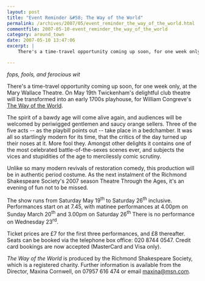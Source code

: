 ```yaml
---
layout: post
title: "Event Reminder &#58; The Way of the World"
permalink: /archives/2007/05/event_reminder_the_way_of_the_world.html
commentfile: 2007-05-10-event_reminder_the_way_of_the_world
category: around_town
date: 2007-05-10 13:47:06
excerpt: |
    There's a time-travel opportunity coming up soon, for one week only, at the Mary Wallace Theatre. On May 19th Twickenham's delightful club theatre will be transformed into an early 1700s playhouse, for William Congreve's <a href="https://stmargarets.london/event/Play/200705100745">The Way of the World</a>

---
```


*fops, fools, and ferocious wit*

There's a time-travel opportunity coming up soon, for one week only, at the Mary Wallace Theatre. On May 19th Twickenham's delightful club theatre will be transformed into an early 1700s playhouse, for William Congreve's [The Way of the World](/event/Play/200705100745).

The spirit of a bawdy age will come alive again, and audiences will be welcomed by periwigged gentlemen and saucy orange sellers. Three of the five acts -- as the playbill points out -- take place in a bedchamber. It was all so startlingly modern for its time, that the critics of the day turned up their noses at it. More fool they. Amongst other delights it contains one of the most celebrated battle-of-the-sexes scenes ever, and subjects the vices and stupidities of the age to mercilessly comic scrutiny.

Unlike so many modern revivals of restoration comedy, this production will be in authentic period costume. As the next instalment of the Richmond Shakespeare Society's 2007 season Theatre Through the Ages, it's an evening of fun not to be missed.

The show runs from Saturday May 19<sup>th</sup> to Saturday 26<sup>th</sup> inclusive. Performances start on at 7.45, with matinee performances at 4.00pm on Sunday March 20<sup>th</sup> and 3.00pm on Saturday 26<sup>th</sup> There is no performance on Wednesday 23<sup>rd</sup>.

Ticket prices are £7 for the first three performances, and £8 thereafter. Seats can be booked via the telephone box office: 020 8744 0547. Credit card bookings are now accepted (MasterCard and Visa only).

*The Way of the World* is produced by the Richmond Shakespeare Society, which is a registered charity. Further information is available from the Director, Maxina Cornwell, on 07957 616 474 or email <maxina@msn.com>.
